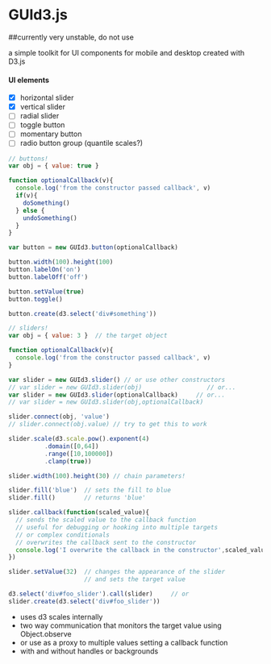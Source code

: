 GUId3.js
========

##currently very unstable, do not use

a simple toolkit for UI components for mobile and desktop created with D3.js

#### UI elements
- [x] horizontal slider
- [x] vertical slider
- [ ] radial slider
- [ ] toggle button
- [ ] momentary button
- [ ] radio button group (quantile scales?)

```javascript
// buttons!
var obj = { value: true }

function optionalCallback(v){
  console.log('from the constructor passed callback', v)
  if(v){
    doSomething()
  } else {
    undoSomething()
  }
}

var button = new GUId3.button(optionalCallback)

button.width(100).height(100)
button.labelOn('on')
button.labelOff('off')

button.setValue(true)
button.toggle()

button.create(d3.select('div#something'))

```


```javascript
// sliders!
var obj = { value: 3 }  // the target object

function optionalCallback(v){
  console.log('from the constructor passed callback', v)
}

var slider = new GUId3.slider() // or use other constructors
// var slider = new GUId3.slider(obj)                  // or...
var slider = new GUId3.slider(optionalCallback)     // or...
// var slider = new GUId3.slider(obj,optionalCallback)

slider.connect(obj, 'value')
// slider.connect(obj.value) // try to get this to work

slider.scale(d3.scale.pow().exponent(4)
          .domain([0,64])
          .range([10,100000])
          .clamp(true))

slider.width(100).height(30) // chain parameters!

slider.fill('blue')  // sets the fill to blue
slider.fill()        // returns 'blue'

slider.callback(function(scaled_value){
  // sends the scaled value to the callback function
  // useful for debugging or hooking into multiple targets
  // or complex conditionals
  // overwrites the callback sent to the constructor
  console.log('I overwrite the callback in the constructor',scaled_value)
})

slider.setValue(32)  // changes the appearance of the slider
                     // and sets the target value

d3.select('div#foo_slider').call(slider)     // or
slider.create(d3.select('div#foo_slider'))
```

* uses d3 scales internally
* two way communication that monitors the target value using Object.observe
* or use as a proxy to multiple values setting a callback function
* with and without handles or backgrounds
